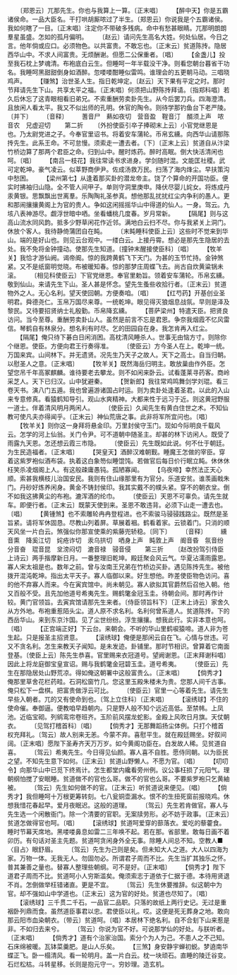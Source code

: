 <!-- { "loadSidebar": true } -->
　　〔郑恩云〕兀那先生。你也与我算上一算。〔正末唱〕
　　【醉中天】你是五霸诸侯命。一品大臣名。干打哄胡厮哝过了半生。〔郑恩云〕你说我是个五霸诸侯。我如何瞎了一目。〔正末唱〕注定你不带破多残病。命中有愁甚眼睛。兀那明朗朗羣星虽盛。怎如的孤月偏明。
　　〔赵云〕请问先生高名大姓。何处仙居。今日之言。他年倘或应口。必须物色。以共富贵。不敢忘也。〔正末云〕贫道陈抟。隐居西华山中。不求人间富贵。无烦酬谢。但愿二公保重者。〔唱〕
　　【金盏儿】投至我石枕上梦魂清。布袍底白云生。但睡呵一年半载没干净。则看您朝台暮省干功名。我睡呵黑甜甜倒身如酒醉。忽喽喽酣睡似雷鸣。谁理会的五更朝马动。三唱晓鸡声。
　　【赚煞】治世圣人生。指日乾坤定。〔赵云〕天下果有平定之时。那时节拜请先生下山。共享太平之福。〔正末唱〕何须把山野陈抟拜请。〔指郑科唱〕若久后休忘了这青眼相看旧弟兄。不索重酬劳卖卦先生。从今后罢刀兵。四海澄清。且放闲人看太平。我又不似出师的孔明。休官的陶令。则待学那钓鱼台下老严陵。〔并下〕
　　〔音释〕
　　蓍音尸　爇如夜切　营音盈　鞓音汀　醑须上声　哝音农　兄虚迎切
　　第二折
　　〔外扮使臣引卒子捧砌末上云〕小官党继恩是也。乃太尉党进之子。今奉官里诏书。将着安车蒲轮。币帛玄纁。向西华山请那陈抟先生。此系王命。不可怠慢。须索走一遭去者。〔下〕〔正末上云〕贫道自从汴梁竹桥边算了那两个君臣之命。归到山中。醒时炼药。醉时高眠。倒大快活清闲也呵。〔唱〕
　　【南吕一枝花】我往常读书求进身。学剑随时混。文能匡社稷。武可定乾坤。豪气凌云。似莘野商伊尹。佐成汤救万民。扫荡了海内烽尘。早扶策沟中愁困。
　　【梁州第七】从逢着那买卦的潜龙帝主。饶了个算命的开国功臣。便实时拂袖归山隐。全不管人间甲子。单则守洞里庚申。降伏尽婴儿姹女。将炼成丹汞黄银。思飘飘出世离羣。乐陶陶礼圣参真。想他那乱扰扰红尘内争利的愚人。更和那闹攘攘黄阁上为官的贵人。争如这闲摇摇华山中得道的仙人。一身。驾云。九垓八表神游尽。觑浮世暗中哂。坐看蟠桃几度春。岁月常新。
　　【隔尾】则与这高山流水同风韵。抵多少野草闲花作近邻。满地白云扫不尽。你与我紧关上洞门。休放个客人。我待静倚蒲团自在盹。
　　〔末盹睡科使臣上云〕这些时不觉来到华山。端的是好山也。则见云台观中。一缕白云。上接丹霄。想必是那先生隐居的去处。我不免将金钟撞动。使那先生知道。〔撞钟末醒接使臣科〕〔唱〕
　　【牧羊关】我恰才游仙阙。谒帝阍。惊的我跨黄鹤飞下天门。为甚的玉节忙持。金钟煞紧。又不是纸窗明觉晓。布被暖知春。惊的那梦庄周蝶飞去。尚古自炊黄粱锅未滚。
　　〔相见科使臣云〕下官党继恩。奉官里勅旨。领着安车蒲轮。币帛玄纁。敬到仙山。来请先生下山。圣人甚是怀念。望先生蚤些收拾行者。〔正末云〕贫道物外之人。无心名利。望天使回朝。方便奏咱。〔唱〕
　　【红芍药】开基创业圣明君。舜德尧仁。玉帛万国尽来尊。一统乾坤。眼见得灭狼烟息战氛。早则是泽及黎民。又待要招贤纳士礼殷勤。币帛降玄纁。
　　【菩萨梁州】特遣天臣。把贤良访问。当今至尊。重酬劳卖卦山人。虽然是前言不忘是君恩。争奈我烟霞不忆风雷信。琴鹤自有林泉分。想名利有时尽。乞的田园自在身。我怎肯再入红尘。
　　【隔尾】俺只待下碁白日闲消困。高枕清风睡杀人。世事无由恼方寸。则除你个继恩。使臣。方便向君王行奏得准。
　　〔使臣云〕方今圣人在上。乾坤一统。万国来宾。山间林下。并无遗贤。况先生乃天子之故人。天下之高士。自当归朝。以慰圣人之意。〔正末唱〕
　　【牧羊关】既然海岳归明主。敢放巢由作外臣。怎望您吊千年高冢麒麟。谁待要老去攀龙。则不如闲来卧云。试看蓬莱寻药客。商岭采芝人。天下已归汉。山中犹避秦。
　　【贺新郎】我往常鸡鸣舞剑学刘琨。看三卷天书。演八门五遁。我也曾遍游诸国占时运。则为卖卦处逢着圣君。以此的入山来专意修真。看猿鹤知导引。观山水爽精神。大都来性于远习于近。则这黄冠野服一道士。伴着清风明月两闲人。
　　〔使臣云〕久闻先生有黄白住世之术。不知仙教可使凡夫亦得闻乎。〔正末云〕神仙荒唐之事。此非将军所宜问也。〔唱〕
　　【牧羊关】则你这一身拜将悬金印。万里封侯守玉门。现如今际明良千载风云。怎学的河上仙翁。关门令尹。可不道朝中随圣主。却甚的林下访闲人。既受了雨露九天恩。怎还想云霞三市隐。
　　〔使臣云〕先生既如此说。何不仕于朝廷。为生民造福者。〔正末唱〕
　　【哭皇天】酒醉汉难朝觐。睡魔王怎做的宰臣。穿着这紫罗袍似酒布袋。执着这白象笏似睡馄饨。若做官后每日价行眠立盹。休休休枉笑杀凌烟阁上人。有这般疎庸愚钝。孤陋寡闻。
　　【乌夜啼】幸然法正天心顺。索甚我横枝儿治国安民。我则有住山缘那里有为官分。乐道安贫。谁羡画戟朱门。丹砂好炼养闲身。黄金不铸封侯印。我其实戴不的幞头紧。穿不的朝衣坌。倒不如我这拂黄尘的布袍。漉浑酒的纶巾。
　　〔使臣云〕天恩不可辜负。请先生就车。即便行者。〔正末云〕既蒙天使到来。圣恩不敢违背。必须下山走一遭去也。〔唱〕
　　【黄锺煞】也不索雕轮冉冉登程进。也不索骏马骎骎践路尘。既然是圣旨紧。请将军休固恳。尽教山列着屏。草展着裀。鹤看着家。云锁着门。只消的顺天风坐一片白云。煞强似你那宣使乘的紫藤兜轿稳。〔同下〕
　　〔音释〕
　　纁音熏　降奚江切　姹疮诈切　汞乌拱切　哂身上声　盹敦上声　阍音昏　氛音纷　分音奋　琨音昆　坌滂闷切　漉音禄　骎音侵
　　第三折
　　〔赵改扮驾引侍臣上诗云〕两手揩摩新日月。一番整理旧乾坤。殿廷聚会风云气。华夏沾濡雨露恩。寡人宋太祖是也。数年之前。曾与汝南王兄弟在竹桥边买卦。遇见陈抟先生。被他拨开混沌乾坤。指出太平天子。寡人临御以来。好生想他。昨差使臣物色访问。喜的他不弃寡人而来。今在寅宾馆中。尚未朝见。寡人欲拟其官爵然后召他入朝。他又百般不受。且先加他道号希夷先生。赐鹤氅金冠玉圭。待朝会间。那时再作计较。黄门官领旨。去寅宾馆请那先生来者。〔侍臣领旨科下〕〔正末上诗云〕家舍久从方外地。布袍重惹陌头尘。道人原不求名利。名利何曾系道人。贫道陈抟。下的西岳华山。来到东京汴国。见了尘世纷纷。浮生攘攘。想我此行。实非本意也呵。〔唱〕
　　【正宫端正好】下云台。来朝会。不听的华山里鹤唳猿啼。道人非为苍生起。只是报圣主招贤意。
　　【滚绣球】俺便是那闲云自在飞。心情与世违。可又不贪名利。怎生来教天子闻知。是未发迹。卦铺里。那时节相识。曾算着它南面登基。〔使臣上云〕陈先生恭喜。官里赐来衣冠道号。望阙谢恩。〔正末拜谢科唱〕因此上将龙庭御宝皇宣诏。赐与我鹤氅金冠碧玉圭。道号希夷。
　　〔使臣云〕先生在那隐居处山野荒凉。得如俺这朝署中这般富贵么。〔正末唱〕
　　【倘秀才】俺那里草舍花栏药畦。石洞松窗竹几。您这里玉殿朱楼未为贵。您那人间千古事。俺只松下一盘棋。把富贵做浮云可比。
　　〔使臣云〕官里一心等着先生。请先生早些入朝者。兀的又有使命到也。〔驾上立住科〕〔正末唱〕
　　【滚绣球】不住的使命催。奉御逼。便教咱早趋朝内。只是野人般不知个远近高低。至禁帏。上凤池。近临宝砌。列鹓鸾帘卷班齐。玉阶前风摆龙蛇影。金殿上风吹日月旗。天仗朝衣。
　　〔见驾打稽首科〕〔唱〕
　　【倘秀才】无那舞蹈扬尘体例。只打个稽首权充拜礼。〔驾云〕故人别来无恙。今蒙不弃。喜慰平生。就在殿廷赐坐。好叙间阔。〔正末唱〕愿陛下圣寿齐天万万岁。如今黄阁功臣在。白发故人稀。见贫道自喜。
　　〔驾云〕希夷先生。今日得见仙颜。寡人喜不自胜。愿侍同朝。以为臣民之望。不知先生意下如何。〔正末云〕贫道山野懒人。不愿为官。〔唱〕
　　【叨叨令】向那华山中已觅下终焉计。怎生都堂内纔看旁州例。议公事枉损了元阳气。理朝纲怕搅了安眠睡。贫道做不的官也么哥。做不的官也么哥。不要紫罗袍只乞黄紬被。
　　〔驾云〕先生如何做不的官。〔正末云〕听贫道说来便见。〔唱〕
　　【倘秀才】我但睡呵十万根更筹转刻。七八瓮铜壶漏水。恨不的生扭死窗前报晓鸡。休想我惜花春起早。爱月夜眠迟。这般的道理。
　　〔驾云〕先生若肯做官。寡人与先生选一个闲散衙门。除一个清要的官职。无案牍劳形。必不妨于政事。〔正末云〕贫道怎做得官也呵。〔唱〕
　　【滚绣球】贫道呵爱穿的蔀落衣。爱吃的藜藿食。睡时节幕天席地。黑喽喽鼻息如雷二三年唤不起。若在那。省部里。敢每日画不着卯历。有句话对圣主先题。贫道呵贪闲身外全无事。除睡人间总不知。空教人■〈目占〉眼舒眉。
　　〔驾云〕先生为己则是矣。但未知大人之道。大人以四海为家。万物一体。无我无人。勿固勿必。所谓君子周而不比。先生当扩其独乐之怀。普其兼善之量也。替寡人整理些朝纲。可不是好。〔正末唱〕
　　【倘秀才】陛下道君子周而不比。贫道呵小人穷斯滥矣。俺须索志于道依于仁据于德。本待用贤退不肖。怎倒做举枉错诸直。更是不宜。
　　〔驾云〕先生休要推辞。似这朝中为官。却不强如山中学道也。〔正末云〕这为官的好处。贫道也尽知了。〔唱〕
　　【滚绣球】三千贯二千石。一品官二品职。只落的故纸上两行史记。无过是重裀卧列鼎而食。虽然道臣事君以忠。君使臣以礼。哎。这便是死无葬身之地。敢向那云阳市血染朝衣。〔带云〕贫道呵。〔唱〕本居林下绝名利。自不合刬下山来惹是非。不如归去来兮。
　　〔驾云〕你说为官不好。可说那学仙的好处。与朕听者。〔正末唱〕
　　【倘秀才】道有个治家治国。索分个为人为己。不患人之不己知。石床绵被暖。瓦钵菜羹肥。是山人乐矣。
　　【三煞】身安静宇蝉初蜕。梦遶南华蝶正飞。卧一榻清风。看一轮明月。盖一片白云。枕一块顽石。直睡的陵迁谷变。石烂松枯。斗转星移。长则是抱元守一。穷妙理。造玄机。
